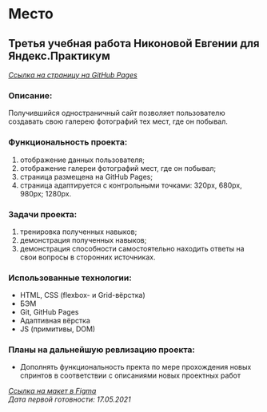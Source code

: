 # Место
  
## Третья учебная работа Никоновой Евгении для Яндекс.Практикум  
_[Ссылка на страницу на GitHub Pages](https://beagle-elgaeb.github.io/mesto/index.html)_  
  
### Описание:  
Получившийся одностраничный сайт позволяет пользователю создавать свою галерею фотографий тех мест, где он побывал.  
  
### Функциональность проекта:  
1. отображение данных пользователя;  
2. отображение галереи фотографий мест, где он побывал;  
3. страница размещена на GitHub Pages;  
4. страница адаптируется с контрольными точками: 320px, 680px, 980px; 1280px.  
  
### Задачи проекта:  
1. тренировка полученных навыков;  
2. демонстрация полученных навыков;  
3. демонстрация способности самостоятельно находить ответы на свои вопросы в сторонних источниках.  
  
### Использованные технологии:  
* HTML, CSS (flexbox- и Grid-вёрстка)  
* БЭМ  
* Git, GitHub Pages  
* Адаптивная вёрстка
* JS (примитивы, DOM)  

### Планы на дальнейшую ревлизацию проекта:  
* Дополнять функциональность пректа по мере прохождения новых спринтов в соответствии с описаниями новых проектных работ  
  
_[Ссылка на макет в Figma](https://www.figma.com/file/2cn9N9jSkmxD84oJik7xL7/JavaScript.-Sprint-4?node-id=0%3A1)_  
_Дата первой готовности: 17.05.2021_  
